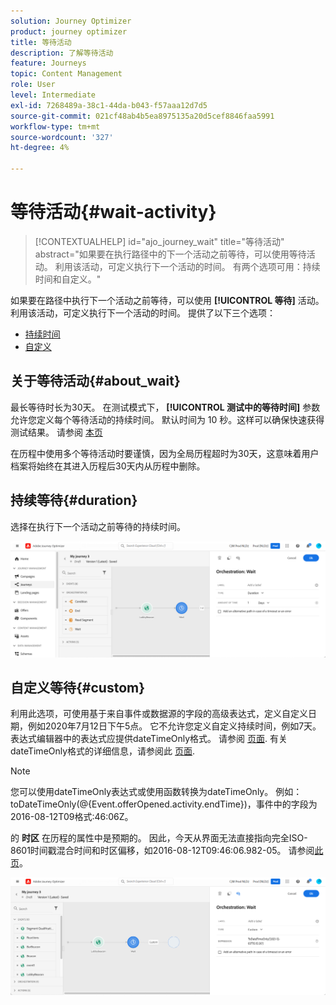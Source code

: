 ```yaml
---
solution: Journey Optimizer
product: journey optimizer
title: 等待活动
description: 了解等待活动
feature: Journeys
topic: Content Management
role: User
level: Intermediate
exl-id: 7268489a-38c1-44da-b043-f57aaa12d7d5
source-git-commit: 021cf48ab4b5ea8975135a20d5cef8846faa5991
workflow-type: tm+mt
source-wordcount: '327'
ht-degree: 4%

---
```


# 等待活动{#wait-activity}

>[!CONTEXTUALHELP]
>id="ajo_journey_wait"
>title="等待活动"
>abstract="如果要在执行路径中的下一个活动之前等待，可以使用等待活动。 利用该活动，可定义执行下一个活动的时间。 有两个选项可用：持续时间和自定义。"

如果要在路径中执行下一个活动之前等待，可以使用 **[!UICONTROL 等待]** 活动。 利用该活动，可定义执行下一个活动的时间。 提供了以下三个选项：

* [持续时间](#duration)
* [自定义](#custom)

<!--
* [Email send time optimization](#email_send_time_optimization)
* [Fixed date](#fixed_date) 
-->

## 关于等待活动{#about_wait}

最长等待时长为30天。 在测试模式下， **[!UICONTROL 测试中的等待时间]** 参数允许您定义每个等待活动的持续时间。 默认时间为 10 秒。这样可以确保快速获得测试结果。 请参阅 [本页](../building-journeys/testing-the-journey.md)

在历程中使用多个等待活动时要谨慎，因为全局历程超时为30天，这意味着用户档案将始终在其进入历程后30天内从历程中删除。

## 持续等待{#duration}

选择在执行下一个活动之前等待的持续时间。

![](assets/journey55.png)

<!--
## Fixed date wait{#fixed_date}

Select the date for the execution of the next activity.

![](assets/journey56.png)

-->

## 自定义等待{#custom}

利用此选项，可使用基于来自事件或数据源的字段的高级表达式，定义自定义日期，例如2020年7月12日下午5点。 它不允许您定义自定义持续时间，例如7天。 表达式编辑器中的表达式应提供dateTimeOnly格式。 请参阅 [页面](expression/expressionadvanced.md). 有关dateTimeOnly格式的详细信息，请参阅此 [页面](expression/data-types.md).

>[!NOTE]
>
>您可以使用dateTimeOnly表达式或使用函数转换为dateTimeOnly。 例如：toDateTimeOnly(@{Event.offerOpened.activity.endTime})，事件中的字段为2016-08-12T09格式:46:06Z。
>
>的 **时区** 在历程的属性中是预期的。 因此，今天从界面无法直接指向完全ISO-8601时间戳混合时间和时区偏移，如2016-08-12T09:46:06.982-05。 请参阅[此页](../building-journeys/timezone-management.md)。

![](assets/journey57.png)

<!--## Email send time optimization{#email_send_time_optimization}

This type of wait uses a score calculated in Adobe Experience Platform. The score calculates the propensity to click or open an email in the future based on past behavior. Note that the algorithm calculating the score needs a certain amount of data to work. As a result, when it does not have enough data, the default wait time will apply. At publication time, you’ll be notified that the default time applies.

>[!NOTE]
>
>The first event of your journey must have a namespace.
>
>This capability is only available after an **[!UICONTROL Email]** activity. You need to have Adobe Campaign Standard.

1. In the **[!UICONTROL Amount of time]** field, define the number of hours to consider to optimize email sending.
1. In the **[!UICONTROL Optimization type]** field, choose if the optimization should increase clicks or opens.
1. In the **[!UICONTROL Default time]** field, define the default time to wait if the predictive send time score is not available.

    >[!NOTE]
    >
    >Note that the send time score can be unavailable because there is not enough data to perform the calculation. In this case, you will be informed, at publication time, that the default time applies.

![](assets/journey57bis.png)-->
